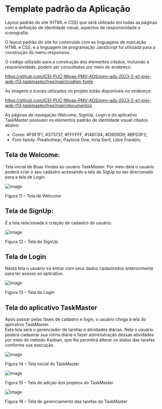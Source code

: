 # Template padrão da Aplicação

Layout padrão do site (HTML e CSS) que será utilizado em todas as páginas com a definição de identidade visual, aspectos de responsividade e iconografia.

O layout padrão do site foi construído com as linguagens de marcação HTML e CSS, e a linguagem de programação JavaScript foi utilizada para a construção do menu responsivo.

O código utilizado para a construção dos elementos citados, incluindo a responsividade, podem ser consultados por meio do endereço: 

https://github.com/ICEI-PUC-Minas-PMV-ADS/pmv-ads-2023-2-e1-proj-web-t13-taskmaster/tree/main/codigo-fonte

As imagens e ícones utilizados no projeto estão disponíveis no endereço: 

https://github.com/ICEI-PUC-Minas-PMV-ADS/pmv-ads-2023-2-e1-proj-web-t13-taskmaster/tree/main/documentos

As páginas de navegação Welcome, SignUp, Login e do aplicativo TaskMaster possuem os elementos padrão de identidade visual citados abaixo:
-	Cores: #F6F1F1, #373737,  #FFFFFF, #146C94; #D9D9D9; #BFD3F2;
-	Font-family: Preahvihear, Paytone One, Inria Serif, Libre Franklin;

## Tela de Welcome: 

Tela inicial de Boas Vindas ao usuário TaskMaster. Por meio dela o usuário poderá criar o seu cadastro acessando a tela de SigUp ou ser direcionado para a tela de Login.

 ![image](https://github.com/ICEI-PUC-Minas-PMV-ADS/pmv-ads-2023-2-e1-proj-web-t13-taskmaster/assets/145122642/ce2d15a8-248d-4af5-8603-24479a851fd1)

Figura 11 – Tela de Welcome

## Tela de SignUp: 

É a tela relacionada à criação de cadastro do usuário.

 ![image](https://github.com/ICEI-PUC-Minas-PMV-ADS/pmv-ads-2023-2-e1-proj-web-t13-taskmaster/assets/145122642/b6b6379f-d9a3-478e-b22a-392ce8f7df85)

Figura 12 – Tela de SignUp

## Tela de Login

Nesta tela o usuário irá entrar com seus dados cadastrados anteriormente para ter acesso ao aplicativo.

 ![image](https://github.com/ICEI-PUC-Minas-PMV-ADS/pmv-ads-2023-2-e1-proj-web-t13-taskmaster/assets/145122642/15189eb8-a3a9-4937-98c3-62db89609fb6)

Figura 13 – Tela de Login

## Tela do aplicativo TaskMaster

Após passar pelas fases de cadastro e login, o usuário chega à tela do aplicativo TaskMaster.  
Esta tela será o gerenciador de tarefas e atividades diárias. Nela o usuário poderá cadastrar sua rotina diária e fazer administração dessas atividades por meio do método Kanban, que lhe permitirá alterar os status das tarefas conforme sua execução.

 ![image](https://github.com/ICEI-PUC-Minas-PMV-ADS/pmv-ads-2023-2-e1-proj-web-t13-taskmaster/assets/145122642/0d638104-f3af-430f-a43b-290cb08cff35)

Figura 14 – Tela inicial do TaskMaster

 ![image](https://github.com/ICEI-PUC-Minas-PMV-ADS/pmv-ads-2023-2-e1-proj-web-t13-taskmaster/assets/145122642/a7963017-021a-4eae-920a-50228530162f)

Figura 15 – Tela de adição dos projetos do TaskMaster

![image](https://github.com/ICEI-PUC-Minas-PMV-ADS/pmv-ads-2023-2-e1-proj-web-t13-taskmaster/assets/145122642/3d066129-e8fe-4034-b333-d3e55125f4bc)

 Figura 16 – Tela de gerenciamento das tarefas do TaskMaster

